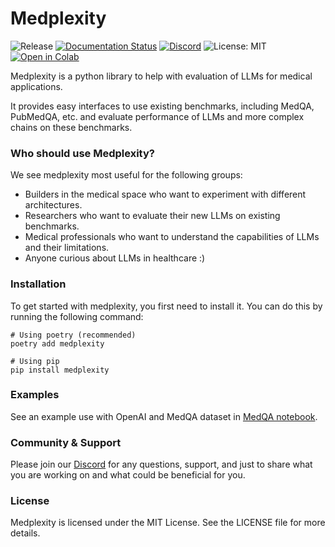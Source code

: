 # Medplexity 

![Release](https://img.shields.io/pypi/v/medplexity?label=Release&style=flat-square)
[![Documentation Status](https://readthedocs.org/projects/medplexity/badge/?version=latest)](https://medplexity.readthedocs.io/en/latest/?badge=latest)
[![Discord](https://dcbadge.vercel.app/api/server/jUKkgqVzQ?style=flat&compact=true)](https://discord.gg/jUKkgqVzQ)
![License: MIT](https://img.shields.io/badge/License-MIT-yellow.svg)
[![Open in Colab](https://camo.githubusercontent.com/84f0493939e0c4de4e6dbe113251b4bfb5353e57134ffd9fcab6b8714514d4d1/68747470733a2f2f636f6c61622e72657365617263682e676f6f676c652e636f6d2f6173736574732f636f6c61622d62616467652e737667)](https://colab.research.google.com/github/MaksymPetyak/medplexity/blob/main/notebooks/Getting%20started.ipynb)

Medplexity is a python library to help with evaluation of LLMs for medical applications.

It provides easy interfaces to use existing benchmarks, including MedQA, PubMedQA, etc. and evaluate performance of LLMs and more complex chains on these benchmarks.

### Who should use Medplexity?

We see medplexity most useful for the following groups: 

* Builders in the medical space who want to experiment with different architectures.
* Researchers who want to evaluate their new LLMs on existing benchmarks.
* Medical professionals who want to understand the capabilities of LLMs and their limitations.
* Anyone curious about LLMs in healthcare :)

### Installation

To get started with medplexity, you first need to install it. You can do this by running the following command:

```console
# Using poetry (recommended)
poetry add medplexity

# Using pip
pip install medplexity
```

### Examples

See an example use with OpenAI and MedQA dataset in [MedQA notebook](https://github.com/MaksymPetyak/medplexity/blob/main/notebooks/MedQA.ipynb).

### Community & Support

Please join our [Discord](https://discord.gg/jUKkgqVzQ) for any questions, support, and just to share what you are working on and what could be beneficial for you.

### License

Medplexity is licensed under the MIT License. See the LICENSE file for more details.